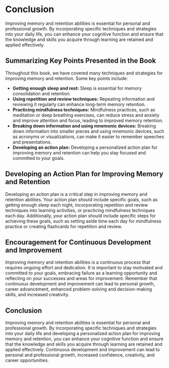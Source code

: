 # Conclusion

Improving memory and retention abilities is essential for personal and professional growth. By incorporating specific techniques and strategies into your daily life, you can enhance your cognitive function and ensure that the knowledge and skills you acquire through learning are retained and applied effectively.

Summarizing Key Points Presented in the Book
--------------------------------------------

Throughout this book, we have covered many techniques and strategies for improving memory and retention. Some key points include:

* **Getting enough sleep and rest:** Sleep is essential for memory consolidation and retention.
* **Using repetition and review techniques:** Repeating information and reviewing it regularly can enhance long-term memory retention.
* **Practicing mindfulness techniques:** Mindfulness practices, such as meditation or deep breathing exercises, can reduce stress and anxiety and improve attention and focus, leading to improved memory retention.
* **Breaking down information and using mnemonic devices:** Breaking down information into smaller pieces and using mnemonic devices, such as acronyms or visualizations, can make it easier to remember speeches and presentations.
* **Developing an action plan:** Developing a personalized action plan for improving memory and retention can help you stay focused and committed to your goals.

Developing an Action Plan for Improving Memory and Retention
------------------------------------------------------------

Developing an action plan is a critical step in improving memory and retention abilities. Your action plan should include specific goals, such as getting enough sleep each night, incorporating repetition and review techniques into learning activities, or practicing mindfulness techniques each day. Additionally, your action plan should include specific steps for achieving these goals, such as setting aside time each day for mindfulness practice or creating flashcards for repetition and review.

Encouragement for Continuous Development and Improvement
--------------------------------------------------------

Improving memory and retention abilities is a continuous process that requires ongoing effort and dedication. It is important to stay motivated and committed to your goals, embracing failure as a learning opportunity and reflecting on your successes and areas for improvement. Remember that continuous development and improvement can lead to personal growth, career advancement, enhanced problem-solving and decision-making skills, and increased creativity.

Conclusion
----------

Improving memory and retention abilities is essential for personal and professional growth. By incorporating specific techniques and strategies into your daily life and developing a personalized action plan for improving memory and retention, you can enhance your cognitive function and ensure that the knowledge and skills you acquire through learning are retained and applied effectively. Continuous development and improvement can lead to personal and professional growth, increased confidence, creativity, and career opportunities.
